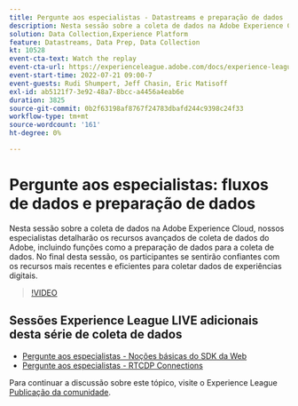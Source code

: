 ```yaml
---
title: Pergunte aos especialistas - Datastreams e preparação de dados
description: Nesta sessão sobre a coleta de dados na Adobe Experience Cloud, nossos especialistas detalharão os recursos avançados de coleta de dados do Adobe, incluindo funções como a preparação de dados para a coleta de dados. No final desta sessão, os participantes se sentirão confiantes com os recursos mais recentes e eficientes para coletar dados de experiências digitais.
solution: Data Collection,Experience Platform
feature: Datastreams, Data Prep, Data Collection
kt: 10528
event-cta-text: Watch the replay
event-cta-url: https://experienceleague.adobe.com/docs/experience-league-live-events/events/episodes/exl-live-episode-07-21-22.html?lang=en
event-start-time: 2022-07-21 09:00-7
event-guests: Rudi Shumpert, Jeff Chasin, Eric Matisoff
exl-id: ab5121f7-3e92-48a7-8bcc-a4456a4eab6e
duration: 3825
source-git-commit: 0b2f63198af8767f24783dbafd244c9398c24f33
workflow-type: tm+mt
source-wordcount: '161'
ht-degree: 0%

---
```


# Pergunte aos especialistas: fluxos de dados e preparação de dados

Nesta sessão sobre a coleta de dados na Adobe Experience Cloud, nossos especialistas detalharão os recursos avançados de coleta de dados do Adobe, incluindo funções como a preparação de dados para a coleta de dados. No final desta sessão, os participantes se sentirão confiantes com os recursos mais recentes e eficientes para coletar dados de experiências digitais.

>[!VIDEO](https://video.tv.adobe.com/v/345342/?quality=12&learn=on)

## Sessões Experience League LIVE adicionais desta série de coleta de dados

* [Pergunte aos especialistas - Noções básicas do SDK da Web](exl-live-episode-05-26-22.md)
* [Pergunte aos especialistas - RTCDP Connections](exl-live-episode-06-23-22.md)

Para continuar a discussão sobre este tópico, visite o Experience League [Publicação da comunidade](https://experienceleaguecommunities.adobe.com/t5/adobe-experience-platform/aep-community-qna-coffee-break-7-21-22-10-30am-pt-adobe/td-p/461503).

